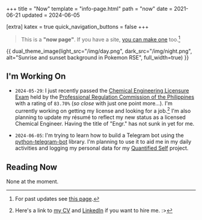 +++
title = "Now"
template = "info-page.html"
path = "now"
date = 2021-06-21
updated = 2024-06-05 

[extra]
katex = true
quick_navigation_buttons = false
+++

> This is a **"now page"**. If you have a site, [you can make one](http://nownownow.com/about) too.[^1]

{{ dual_theme_image(light_src="/img/day.png", dark_src="/img/night.png", alt="Sunrise and sunset background in Pokemon RSE", full_width=true) }}

<!-- {{ full_width_image(src="/img/sunrise-sunset.gif", alt="Sunrise and sunset background in Pokemon RSE") }} -->

<!-- > Also check out [**howis.jskherman.com**](https://howis.jskherman.com) for some stats and the [gists](@/gists/_index.md) section for other stuff. -->


## I'm Working On

+ `2024-05-29`: I just recently passed the [Chemical Engineering Licensure Exam](https://www.prc.gov.ph/article/may-2024-chemical-engineers-licensure-examination-results-released-two-2-working-days/7355) held by the [Professional Regulation Commission of the Philippines](https://www.wikiwand.com/en/Professional_Regulation_Commission) with a rating of `83.70%` (_so close_ with just one point more...). I'm currently working on getting my license and looking for a job.[^2] I'm also planning to update my résumé to reflect my new status as a licensed Chemical Engineer. Having the title of "Engr." has not sunk in yet for me.

+ `2024-06-05`: I'm trying to learn how to build a Telegram bot using the [python-telegram-bot](https://python-telegram-bot.org/) library. I'm planning to use it to aid me in my daily activities and logging my personal data for my [Quantified Self](https://www.wikiwand.com/en/Quantified_self) project.

## Reading Now

None at the moment.

<!--
## Curated Links

<iframe style="border: 0; width: 100%; height: 650px; margin-bottom: 1em;" allowfullscreen frameborder="0" src="https://raindrop.io/jskherman/a-34884779/embed/theme=auto&hide=note%2Cexcerpt&sort=-created"></iframe>
-->

<!-- footnotes -->

[^1]: For past updates see [this page](@/pages/past.md).

[^2]: Here's a link to [my CV](https://go.jskherman.com/cv) and [LinkedIn](https://linkedin.com/in/jskherman) if you want to hire me. :>
